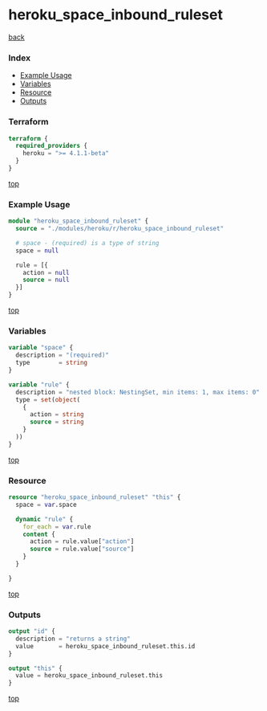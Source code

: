 # heroku_space_inbound_ruleset

[back](../heroku.md)

### Index

- [Example Usage](#example-usage)
- [Variables](#variables)
- [Resource](#resource)
- [Outputs](#outputs)

### Terraform

```terraform
terraform {
  required_providers {
    heroku = ">= 4.1.1-beta"
  }
}
```

[top](#index)

### Example Usage

```terraform
module "heroku_space_inbound_ruleset" {
  source = "./modules/heroku/r/heroku_space_inbound_ruleset"

  # space - (required) is a type of string
  space = null

  rule = [{
    action = null
    source = null
  }]
}
```

[top](#index)

### Variables

```terraform
variable "space" {
  description = "(required)"
  type        = string
}

variable "rule" {
  description = "nested block: NestingSet, min items: 1, max items: 0"
  type = set(object(
    {
      action = string
      source = string
    }
  ))
}
```

[top](#index)

### Resource

```terraform
resource "heroku_space_inbound_ruleset" "this" {
  space = var.space

  dynamic "rule" {
    for_each = var.rule
    content {
      action = rule.value["action"]
      source = rule.value["source"]
    }
  }

}
```

[top](#index)

### Outputs

```terraform
output "id" {
  description = "returns a string"
  value       = heroku_space_inbound_ruleset.this.id
}

output "this" {
  value = heroku_space_inbound_ruleset.this
}
```

[top](#index)